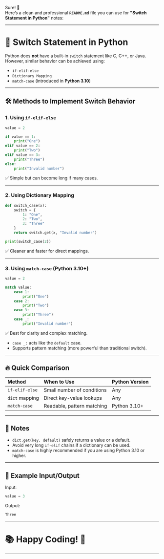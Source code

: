 Sure! 🚀  
Here’s a clean and professional **`README.md`** file you can use for **"Switch Statement in Python"** notes:

---

# 📘 Switch Statement in Python

Python does **not** have a built-in `switch` statement like C, C++, or Java.  
However, similar behavior can be achieved using:

- `if-elif-else`
- `Dictionary Mapping`
- `match-case` (introduced in **Python 3.10**)

---

## 🛠 Methods to Implement Switch Behavior

### 1. Using `if-elif-else`

```python
value = 2

if value == 1:
    print("One")
elif value == 2:
    print("Two")
elif value == 3:
    print("Three")
else:
    print("Invalid number")
```

✅ Simple but can become long if many cases.

---

### 2. Using Dictionary Mapping

```python
def switch_case(x):
    switch = {
        1: "One",
        2: "Two",
        3: "Three"
    }
    return switch.get(x, "Invalid number")

print(switch_case(2))
```

✅ Cleaner and faster for direct mappings.

---

### 3. Using `match-case` (Python 3.10+)

```python
value = 2

match value:
    case 1:
        print("One")
    case 2:
        print("Two")
    case 3:
        print("Three")
    case _:
        print("Invalid number")
```

✅ Best for clarity and complex matching.

- `case _:` acts like the `default` case.
- Supports pattern matching (more powerful than traditional switch).

---

## 🔥 Quick Comparison

| Method         | When to Use                | Python Version |
| :------------- | :------------------------- | :------------- |
| `if-elif-else` | Small number of conditions | Any            |
| `dict` mapping | Direct key-value lookups   | Any            |
| `match-case`   | Readable, pattern matching | Python 3.10+   |

---

## 🚀 Notes

- `dict.get(key, default)` safely returns a value or a default.
- Avoid very long `if-elif` chains if a dictionary can be used.
- `match-case` is highly recommended if you are using Python 3.10 or higher.

---

## 📌 Example Input/Output

Input:

```python
value = 3
```

Output:

```
Three
```

---

# 📚 Happy Coding! 🚀

---
